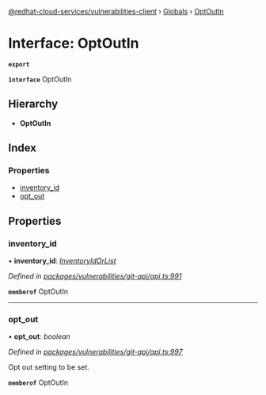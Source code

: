 [@redhat-cloud-services/vulnerabilities-client](../README.md) › [Globals](../globals.md) › [OptOutIn](optoutin.md)

# Interface: OptOutIn

**`export`** 

**`interface`** OptOutIn

## Hierarchy

* **OptOutIn**

## Index

### Properties

* [inventory_id](optoutin.md#inventory_id)
* [opt_out](optoutin.md#opt_out)

## Properties

###  inventory_id

• **inventory_id**: *[InventoryIdOrList](inventoryidorlist.md)*

*Defined in [packages/vulnerabilities/git-api/api.ts:991](https://github.com/RedHatInsights/javascript-clients/blob/master/packages/vulnerabilities/git-api/api.ts#L991)*

**`memberof`** OptOutIn

___

###  opt_out

• **opt_out**: *boolean*

*Defined in [packages/vulnerabilities/git-api/api.ts:997](https://github.com/RedHatInsights/javascript-clients/blob/master/packages/vulnerabilities/git-api/api.ts#L997)*

Opt out setting to be set.

**`memberof`** OptOutIn
